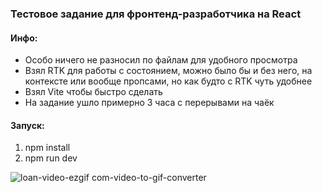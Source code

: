 ### Тестовое задание для фронтенд-разработчика на React

#### Инфо:
- Особо ничего не разносил по файлам для удобного просмотра
- Взял RTK для работы с состоянием, можно было бы и без него, на контексте или вообще пропсами, но как будто с RTK чуть удобнее
- Взял Vite чтобы быстро сделать
- На задание ушло примерно 3 часа с перерывами на чаёк

#### Запуск:
1. npm install
2. npm run dev



![loan-video-ezgif com-video-to-gif-converter](https://github.com/user-attachments/assets/d3bde4e8-4330-4e1e-98eb-2c26baa68830)
